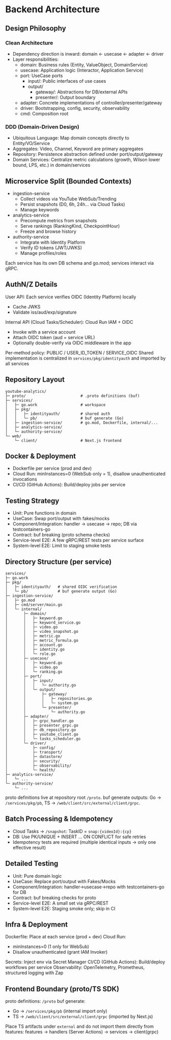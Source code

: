 # Backend Architecture

## Design Philosophy

### Clean Architecture
- Dependency direction is inward: domain ← usecase ← adapter ← driver
- Layer responsibilities:
  - domain: Business rules (Entity, ValueObject, DomainService)
  - usecase: Application logic (Interactor, Application Service)
  - port: UseCase ports
    - input/: Public interfaces of use cases
    - output/
      - gateway/: Abstractions for DB/external APIs
      - presenter/: Output boundary
  - adapter: Concrete implementations of controller/presenter/gateway
  - driver: Bootstrapping, config, security, observability
  - cmd: Composition root

### DDD (Domain-Driven Design)
- Ubiquitous Language: Map domain concepts directly to Entity/VO/Service
- Aggregates: Video, Channel, Keyword are primary aggregates
- Repository: Persistence abstraction defined under port/output/gateway
- Domain Services: Centralize metric calculations (growth, Wilson lower bound, LPS, etc.) in domain/services

## Microservice Split (Bounded Contexts)

- ingestion-service
  - Collect videos via YouTube WebSub/Trending
  - Persist snapshots (D0, 6h, 24h… via Cloud Tasks)
  - Manage keywords
- analytics-service
  - Precompute metrics from snapshots
  - Serve rankings (RankingKind, CheckpointHour)
  - Freeze and browse history
- authority-service
  - Integrate with Identity Platform
  - Verify ID tokens (JWT/JWKS)
  - Manage profiles/roles

Each service has its own DB schema and go.mod; services interact via gRPC.

## AuthN/Z Details

User API: Each service verifies OIDC (Identity Platform) locally
- Cache JWKS
- Validate iss/aud/exp/signature

Internal API (Cloud Tasks/Scheduler): Cloud Run IAM + OIDC
- Invoke with a service account
- Attach OIDC token (aud = service URL)
- Optionally double-verify via OIDC middleware in the app

Per-method policy: PUBLIC / USER_ID_TOKEN / SERVICE_OIDC
Shared implementation is centralized in `services/pkg/identityauth` and imported by all services

## Repository Layout

```
youtube-analytics/
├─ proto/                        # .proto definitions (buf)
├─ services/
│   ├─ go.work                   # workspace
│   ├─ pkg/
│   │   ├─ identityauth/         # shared auth
│   │   └─ pb/                   # buf generate (Go)
│   ├─ ingestion-service/        # go.mod, Dockerfile, internal/...
│   ├─ analytics-service/
│   └─ authority-service/
└─ web/
    └─ client/                   # Next.js frontend
```

## Docker & Deployment

- Dockerfile per service (prod and dev)
- Cloud Run: minInstances=0 (WebSub only = 1), disallow unauthenticated invocations
- CI/CD (GitHub Actions): Build/deploy jobs per service

## Testing Strategy

- Unit: Pure functions in domain
- UseCase: Swap port/output with fakes/mocks
- Component/Integration: handler → usecase → repo; DB via testcontainers-go
- Contract: buf breaking (proto schema checks)
- Service-level E2E: A few gRPC/REST tests per service surface
- System-level E2E: Limit to staging smoke tests

## Directory Structure (per service)

```
services/
├─ go.work
├─ pkg/
│   ├─ identityauth/   # shared OIDC verification
│   └─ pb/             # buf generate output (Go)
├─ ingestion-service/
│   ├─ go.mod
│   ├─ cmd/server/main.go
│   └─ internal/
│       ├─ domain/
│       │   ├─ keyword.go
│       │   ├─ keyword_service.go
│       │   ├─ video.go
│       │   ├─ video_snapshot.go
│       │   ├─ metric.go
│       │   ├─ metric_formula.go
│       │   ├─ account.go
│       │   ├─ identity.go
│       │   └─ role.go
│       ├─ usecase/
│       │   ├─ keyword.go
│       │   ├─ video.go
│       │   └─ ranking.go
│       ├─ port/
│       │   ├─ input/
│       │   │   └─ authority.go
│       │   └─ output/
│       │       ├─ gateway/
│       │       │   ├─ repositories.go
│       │       │   └─ system.go
│       │       └─ presenter/
│       │           └─ authority.go
│       ├─ adapter/
│       │   ├─ grpc_handler.go
│       │   ├─ presenter_grpc.go
│       │   ├─ db_repository.go
│       │   ├─ youtube_client.go
│       │   └─ tasks_scheduler.go
│       └─ driver/
│           ├─ config/
│           ├─ transport/
│           ├─ datastore/
│           ├─ security/
│           ├─ observability/
│           └─ health/
├─ analytics-service/
│   └─ ...
└─ authority-service/
    └─ ...
```

proto definitions live at repository root `/proto`.
buf generate outputs: Go → `/services/pkg/pb`, TS → `/web/client/src/external/client/grpc`.

## Batch Processing & Idempotency

- Cloud Tasks → `/snapshot`: TaskID = `snap:{videoId}:{cp}`
- DB: Use PK/UNIQUE + INSERT ... ON CONFLICT for safe retries
- Idempotency tests are required (multiple identical inputs → only one effective result)

## Detailed Testing

- Unit: Pure domain logic
- UseCase: Replace port/output with Fakes/Mocks
- Component/Integration: handler→usecase→repo with testcontainers-go for DB
- Contract: buf breaking checks for proto
- Service-level E2E: A small set via gRPC/REST
- System-level E2E: Staging smoke only; skip in CI

## Infra & Deployment

Dockerfile: Place at each service (prod + dev)
Cloud Run:
- minInstances=0 (1 only for WebSub)
- Disallow unauthenticated (grant IAM Invoker)

Secrets: Inject env via Secret Manager
CI/CD (GitHub Actions): Build/deploy workflows per service
Observability: OpenTelemetry, Prometheus, structured logging with Zap

## Frontend Boundary (proto/TS SDK)

proto definitions: `/proto`
buf generate:
- Go → `/services/pkg/pb` (internal import only)
- TS → `/web/client/src/external/client/grpc` (imported by Next.js)

Place TS artifacts under `external` and do not import them directly from features:
features → handlers (Server Actions) → services → client(grpc)
